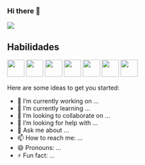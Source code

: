 ### Hi there 👋
<div>
  <img src="https://github-readme-stats.vercel.app/api/top-langs/?username=DiegoSamim&layout=compact&theme=dracula">
</div>

##

## Habilidades

<div>
  <img width=40 height=40 src="https://cdn.jsdelivr.net/gh/devicons/devicon/icons/html5/html5-original.svg" />
  <img width=40 height=40 src="https://cdn.jsdelivr.net/gh/devicons/devicon/icons/css3/css3-original.svg" />
  <img width=40 height=40 src="https://cdn.jsdelivr.net/gh/devicons/devicon/icons/javascript/javascript-original.svg" />
  <img width=40 height=40 src="https://cdn.jsdelivr.net/gh/devicons/devicon/icons/flutter/flutter-original.svg" />  
  <img width=40 height=40 src="https://cdn.jsdelivr.net/gh/devicons/devicon/icons/python/python-original.svg" />
  <img width=40 height=40 src="https://cdn.jsdelivr.net/gh/devicons/devicon/icons/cplusplus/cplusplus-original.svg" />
  <img width=40 height=40 src="https://cdn.jsdelivr.net/gh/devicons/devicon/icons/git/git-original.svg" />
</div>

Here are some ideas to get you started:

- 🔭 I’m currently working on ...
- 🌱 I’m currently learning ...
- 👯 I’m looking to collaborate on ...
- 🤔 I’m looking for help with ...
- 💬 Ask me about ...
- 📫 How to reach me: ...
- 😄 Pronouns: ...
- ⚡ Fun fact: ...

